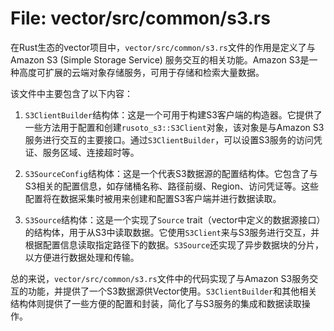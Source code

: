 # File: vector/src/common/s3.rs

在Rust生态的vector项目中，`vector/src/common/s3.rs`文件的作用是定义了与Amazon S3 (Simple Storage Service) 服务交互的相关功能。Amazon S3是一种高度可扩展的云端对象存储服务，可用于存储和检索大量数据。

该文件中主要包含了以下内容：

1. `S3ClientBuilder`结构体：这是一个可用于构建S3客户端的构造器。它提供了一些方法用于配置和创建`rusoto_s3::S3Client`对象，该对象是与Amazon S3服务进行交互的主要接口。通过`S3ClientBuilder`，可以设置S3服务的访问凭证、服务区域、连接超时等。

2. `S3SourceConfig`结构体：这是一个代表S3数据源的配置结构体。它包含了与S3相关的配置信息，如存储桶名称、路径前缀、Region、访问凭证等。这些配置将在数据采集时被用来创建和配置S3客户端并进行数据读取。

3. `S3Source`结构体：这是一个实现了`Source` trait（vector中定义的数据源接口）的结构体，用于从S3中读取数据。它使用`S3Client`来与S3服务进行交互，并根据配置信息读取指定路径下的数据。`S3Source`还实现了异步数据块的分片，以方便进行数据处理和传输。

总的来说，`vector/src/common/s3.rs`文件中的代码实现了与Amazon S3服务交互的功能，并提供了一个S3数据源供Vector使用。`S3ClientBuilder`和其他相关结构体则提供了一些方便的配置和封装，简化了与S3服务的集成和数据读取操作。

